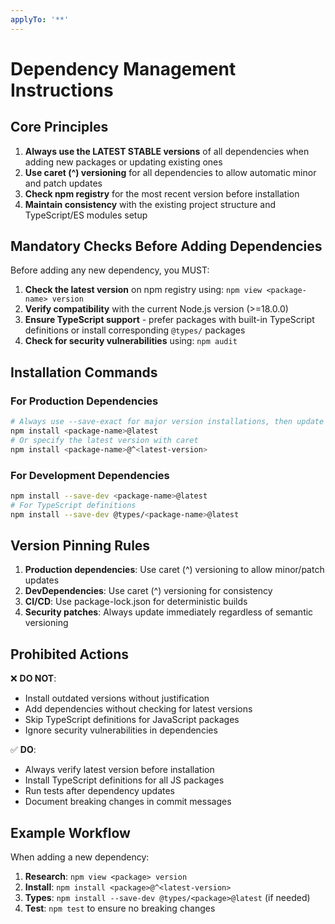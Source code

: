 ```yaml
---
applyTo: '**'
---
```


# Dependency Management Instructions

## Core Principles

1. **Always use the LATEST STABLE versions** of all dependencies when adding new packages or updating existing ones
2. **Use caret (^) versioning** for all dependencies to allow automatic minor and patch updates
3. **Check npm registry** for the most recent version before installation
4. **Maintain consistency** with the existing project structure and TypeScript/ES modules setup

## Mandatory Checks Before Adding Dependencies

Before adding any new dependency, you MUST:

1. **Check the latest version** on npm registry using: `npm view <package-name> version`
2. **Verify compatibility** with the current Node.js version (>=18.0.0)
3. **Ensure TypeScript support** - prefer packages with built-in TypeScript definitions or install corresponding `@types/` packages
4. **Check for security vulnerabilities** using: `npm audit`

## Installation Commands

### For Production Dependencies
```bash
# Always use --save-exact for major version installations, then update to caret
npm install <package-name>@latest
# Or specify the latest version with caret
npm install <package-name>@^<latest-version>
```

### For Development Dependencies
```bash
npm install --save-dev <package-name>@latest
# For TypeScript definitions
npm install --save-dev @types/<package-name>@latest
```

## Version Pinning Rules

1. **Production dependencies**: Use caret (^) versioning to allow minor/patch updates
2. **DevDependencies**: Use caret (^) versioning for consistency
3. **CI/CD**: Use package-lock.json for deterministic builds
4. **Security patches**: Always update immediately regardless of semantic versioning

## Prohibited Actions

❌ **DO NOT**:
- Install outdated versions without justification
- Add dependencies without checking for latest versions
- Skip TypeScript definitions for JavaScript packages
- Ignore security vulnerabilities in dependencies

✅ **DO**:
- Always verify latest version before installation
- Install TypeScript definitions for all JS packages
- Run tests after dependency updates
- Document breaking changes in commit messages

## Example Workflow

When adding a new dependency:

1. **Research**: `npm view <package> version`
2. **Install**: `npm install <package>@^<latest-version>`
3. **Types**: `npm install --save-dev @types/<package>@latest` (if needed)
4. **Test**: `npm test` to ensure no breaking changes
